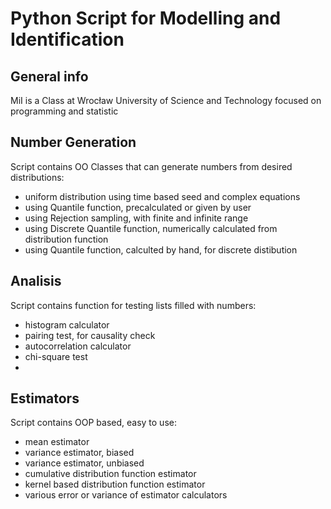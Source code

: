 # Python Script for Modelling and Identification 
## General info
MiI is a Class at Wrocław University of Science and Technology focused on programming and statistic

## Number Generation
Script contains OO Classes that can generate numbers from desired distributions:
* uniform distribution using time based seed and complex equations
* using Quantile function, precalculated or given by user
* using Rejection sampling, with finite and infinite range
* using Discrete Quantile function, numerically calculated from distribution function
* using Quantile function, calculted by hand, for discrete distibution

## Analisis
Script contains function for testing lists filled with numbers:
* histogram calculator
* pairing test, for causality check
* autocorrelation calculator
* chi-square test
*
## Estimators
Script contains OOP based, easy to use:
* mean estimator
* variance estimator, biased
* variance estimator, unbiased
* cumulative distribution function estimator
* kernel based distribution function estimator
* various error or variance of estimator calculators
